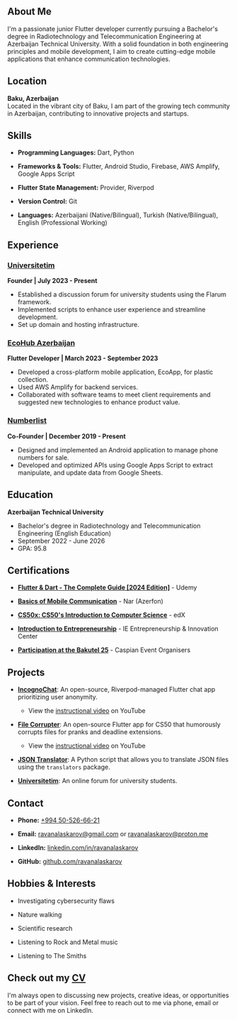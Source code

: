 ## About Me

I'm a passionate junior Flutter developer currently pursuing a Bachelor's degree in Radiotechnology and Telecommunication Engineering at Azerbaijan Technical University. With a solid foundation in both engineering principles and mobile development, I aim to create cutting-edge mobile applications that enhance communication technologies. 

## Location

**Baku, Azerbaijan**  
Located in the vibrant city of Baku, I am part of the growing tech community in Azerbaijan, contributing to innovative projects and startups.


## Skills

- **Programming Languages:** Dart, Python

- **Frameworks & Tools:** Flutter, Android Studio, Firebase, AWS Amplify, Google Apps Script

- **Flutter State Management:** Provider, Riverpod

- **Version Control:** Git

- **Languages:** Azerbaijani (Native/Bilingual), Turkish (Native/Bilingual), English (Professional Working)

## Experience

### [Universitetim](https://www.universitetim.com)
**Founder | July 2023 - Present**
- Established a discussion forum for university students using the Flarum framework.
- Implemented scripts to enhance user experience and streamline development.
- Set up domain and hosting infrastructure.


### [EcoHub Azerbaijan](https://ecohub.az/aze/index)
**Flutter Developer | March 2023 - September 2023**
- Developed a cross-platform mobile application, EcoApp, for plastic collection.
- Used AWS Amplify for backend services.
- Collaborated with software teams to meet client requirements and suggested new technologies to enhance product value.

### [Numberlist](https://www.instagram.com/numberlist.az/)
**Co-Founder | December 2019 - Present**
- Designed and implemented an Android application to manage phone numbers for sale.
- Developed and optimized APIs using Google Apps Script to extract manipulate, and update data from Google Sheets.

## Education

**Azerbaijan Technical University**
- Bachelor's degree in Radiotechnology and Telecommunication Engineering (English Education)
- September 2022 - June 2026
- GPA: 95.8

## Certifications

- **[Flutter & Dart - The Complete Guide [2024 Edition]](https://www.udemy.com/certificate/UC-13d5adb5-e8e1-489a-9062-5d2c611a66a6/)** - Udemy

- **[Basics of Mobile Communication](assets/certificates/basics_of_mobile_communication.jpg)** - Nar (Azerfon)

- **[CS50x: CS50's Introduction to Computer Science](https://courses.edx.org/certificates/64e1dc3e6f354dd79c9ac075992e09eb)** - edX

- **[Introduction to Entrepreneurship](assets/certificates/introduction_to_entrepreneurship.png)** - IE Entrepreneurship & Innovation Center

- **[Participation at the Bakutel 25](assets/certificates/participation_at_the_bakutel_25.jpg)** - Caspian Event Organisers

## Projects

- **[IncognoChat](https://github.com/ravanalaskarov/incognochat)**: An open-source, Riverpod-managed Flutter chat app prioritizing user anonymity.
    - View the [instructional video](https://youtu.be/0Q108GtPCKk) on YouTube 

- **[File Corrupter](https://github.com/ravanalaskarov/flutter-file-corrupter)**: An open-source Flutter app for CS50 that humorously corrupts files for pranks and deadline extensions.
    - View the [instructional video](https://youtu.be/96MtrtkdSoE) on YouTube 

- **[JSON Translator](https://github.com/ravanalaskarov/json-translator)**: A Python script that allows you to translate JSON files using the       `translators` package.

- **[Universitetim](https://www.universitetim.com)**: An online forum for university students.


## Contact

- **Phone:** [+994 50-526-66-21](tel:+994505266621)

- **Email:** [ravanalaskarov@gmail.com](mailto:ravanalaskarov@gmail.com) or [ravanalaskarov@proton.me](mailto:ravanalaskarov@proton.me)

- **LinkedIn:** [linkedin.com/in/ravanalaskarov](https://www.linkedin.com/in/ravanalaskarov)

- **GitHub:** [github.com/ravanalaskarov](https://www.github.com/ravanalaskarov)

## Hobbies & Interests

- Investigating cybersecurity flaws

- Nature walking

- Scientific research

- Listening to Rock and Metal music

- Listening to The Smiths

## Check out my [CV](/assets/ravan_alaskarov_cv_en.pdf)

I'm always open to discussing new projects, creative ideas, or opportunities to be part of your vision. Feel free to reach out to me via phone, email or connect with me on LinkedIn.





